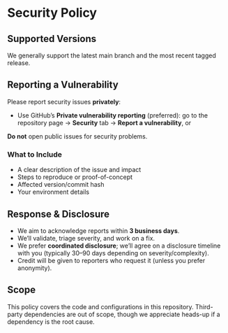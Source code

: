# Security Policy

## Supported Versions

We generally support the latest main branch and the most recent tagged release.

## Reporting a Vulnerability

Please report security issues **privately**:

- Use GitHub’s **Private vulnerability reporting** (preferred): go to the repository page → **Security** tab → **Report a vulnerability**, or

**Do not** open public issues for security problems.

### What to Include
- A clear description of the issue and impact
- Steps to reproduce or proof-of-concept
- Affected version/commit hash
- Your environment details

## Response & Disclosure
- We aim to acknowledge reports within **3 business days**.
- We’ll validate, triage severity, and work on a fix.
- We prefer **coordinated disclosure**; we’ll agree on a disclosure timeline with you (typically 30–90 days depending on severity/complexity).
- Credit will be given to reporters who request it (unless you prefer anonymity).

## Scope
This policy covers the code and configurations in this repository. Third-party dependencies are out of scope, though we appreciate heads-up if a dependency is the root cause.